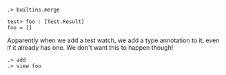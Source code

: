 ```ucm:hide
.> builtins.merge
```

```unison:hide
test> foo : [Test.Result]
foo = []
```

Apparently when we add a test watch, we add a type annotation to it, even if it already has one. We don't want this to happen though!

```ucm
.> add
.> view foo
```

